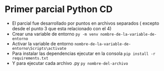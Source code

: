 # Primer parcial Python CD

- El parcial fue desarrollado por puntos en archivos separados ( excepto desde el punto 3 que esta relacionado con el 4)
- Crear una variable de entorno `py -m venv nombre-de-la-variable-de-entorno`
- Activar la variable de entorno `nombre-de-la-variable-de-entorno\Scripts\activate`
- Para instalar las dependencias ejecutar en la consola `pip install -r requirements.txt `
- Y para ejecutar cada archivo .py `py nombre-del-archivo`